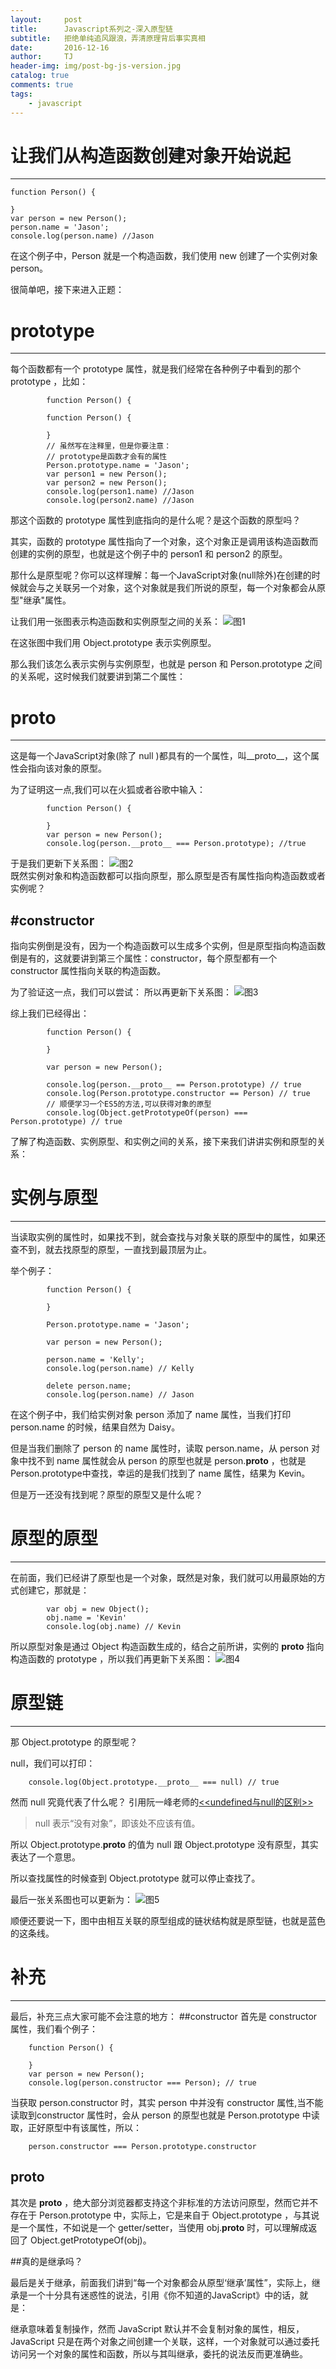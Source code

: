 ```yaml
---
layout:     post
title:      Javascript系列之-深入原型链
subtitle:   拒绝单纯追风跟浪，弄清原理背后事实真相
date:       2016-12-16
author:     TJ
header-img: img/post-bg-js-version.jpg
catalog: true
comments: true
tags:
    - javascript
---
```


# 让我们从构造函数创建对象开始说起
----

    function Person() {

    }
    var person = new Person();
    person.name = 'Jason';
    console.log(person.name) //Jason

在这个例子中，Person 就是一个构造函数，我们使用 new 创建了一个实例对象 person。

很简单吧，接下来进入正题：

# prototype
----
每个函数都有一个 prototype 属性，就是我们经常在各种例子中看到的那个 prototype ，比如：

			function Person() {

			function Person() {

			}
			// 虽然写在注释里，但是你要注意：
			// prototype是函数才会有的属性
			Person.prototype.name = 'Jason';
			var person1 = new Person();
			var person2 = new Person();
			console.log(person1.name) //Jason 
			console.log(person2.name) //Jason

那这个函数的 prototype 属性到底指向的是什么呢？是这个函数的原型吗？

其实，函数的 prototype 属性指向了一个对象，这个对象正是调用该构造函数而创建的实例的原型，也就是这个例子中的 person1 和 person2 的原型。

那什么是原型呢？你可以这样理解：每一个JavaScript对象(null除外)在创建的时候就会与之关联另一个对象，这个对象就是我们所说的原型，每一个对象都会从原型"继承"属性。

让我们用一张图表示构造函数和实例原型之间的关系：
![图1](https://raw.githubusercontent.com/mqyqingfeng/Blog/master/Images/prototype1.png)

在这张图中我们用 Object.prototype 表示实例原型。

那么我们该怎么表示实例与实例原型，也就是 person 和 Person.prototype 之间的关系呢，这时候我们就要讲到第二个属性：

# __proto__
----
这是每一个JavaScript对象(除了 null )都具有的一个属性，叫__proto__，这个属性会指向该对象的原型。

为了证明这一点,我们可以在火狐或者谷歌中输入：
			
			function Person() {

			}
			var person = new Person();
			console.log(person.__proto__ === Person.prototype); //true
于是我们更新下关系图：
![图2](https://raw.githubusercontent.com/mqyqingfeng/Blog/master/Images/prototype2.png)		
既然实例对象和构造函数都可以指向原型，那么原型是否有属性指向构造函数或者实例呢？

#constructor	
----
指向实例倒是没有，因为一个构造函数可以生成多个实例，但是原型指向构造函数倒是有的，这就要讲到第三个属性：constructor，每个原型都有一个 constructor 属性指向关联的构造函数。

为了验证这一点，我们可以尝试：
所以再更新下关系图：
![图3](https://raw.githubusercontent.com/mqyqingfeng/Blog/master/Images/prototype3.png)

综上我们已经得出：
			
			function Person() {

			}

			var person = new Person();

			console.log(person.__proto__ == Person.prototype) // true
			console.log(Person.prototype.constructor == Person) // true
			// 顺便学习一个ES5的方法,可以获得对象的原型
			console.log(Object.getPrototypeOf(person) === Person.prototype) // true

了解了构造函数、实例原型、和实例之间的关系，接下来我们讲讲实例和原型的关系：

# 实例与原型
----
当读取实例的属性时，如果找不到，就会查找与对象关联的原型中的属性，如果还查不到，就去找原型的原型，一直找到最顶层为止。

举个例子：
			
			function Person() {

			}

			Person.prototype.name = 'Jason';

			var person = new Person();

			person.name = 'Kelly';
			console.log(person.name) // Kelly

			delete person.name;
			console.log(person.name) // Jason

在这个例子中，我们给实例对象 person 添加了 name 属性，当我们打印 person.name 的时候，结果自然为 Daisy。

但是当我们删除了 person 的 name 属性时，读取 person.name，从 person 对象中找不到 name 属性就会从 person 的原型也就是 person.__proto__ ，也就是 Person.prototype中查找，幸运的是我们找到了 name 属性，结果为 Kevin。

但是万一还没有找到呢？原型的原型又是什么呢？

# 原型的原型
----
在前面，我们已经讲了原型也是一个对象，既然是对象，我们就可以用最原始的方式创建它，那就是：
			
			var obj = new Object();
			obj.name = 'Kevin'
			console.log(obj.name) // Kevin	
			
所以原型对象是通过 Object 构造函数生成的，结合之前所讲，实例的 __proto__ 指向构造函数的 prototype ，所以我们再更新下关系图：
![图4](https://raw.githubusercontent.com/mqyqingfeng/Blog/master/Images/prototype4.png)

# 原型链
----
那 Object.prototype 的原型呢？

null，我们可以打印：
    
      	console.log(Object.prototype.__proto__ === null) // true
      	
然而 null 究竟代表了什么呢？
引用阮一峰老师的[<<undefined与null的区别>>](http://www.ruanyifeng.com/blog/2014/03/undefined-vs-null.html)
>null 表示“没有对象”，即该处不应该有值。

所以 Object.prototype.__proto__ 的值为 null 跟 Object.prototype 没有原型，其实表达了一个意思。

所以查找属性的时候查到 Object.prototype 就可以停止查找了。

最后一张关系图也可以更新为：
![图5](https://raw.githubusercontent.com/mqyqingfeng/Blog/master/Images/prototype5.png) 

顺便还要说一下，图中由相互关联的原型组成的链状结构就是原型链，也就是蓝色的这条线。

# 补充
----
最后，补充三点大家可能不会注意的地方：
##constructor
首先是 constructor 属性，我们看个例子：
		
		function Person() {

		}
		var person = new Person();	
		console.log(person.constructor === Person); // true
当获取 person.constructor 时，其实 person 中并没有 constructor 属性,当不能读取到constructor 属性时，会从 person 的原型也就是 Person.prototype 中读取，正好原型中有该属性，所以：
		
		person.constructor === Person.prototype.constructor
		
## __proto__
其次是 __proto__ ，绝大部分浏览器都支持这个非标准的方法访问原型，然而它并不存在于 Person.prototype 中，实际上，它是来自于 Object.prototype ，与其说是一个属性，不如说是一个 getter/setter，当使用 obj.__proto__ 时，可以理解成返回了 Object.getPrototypeOf(obj)。

##真的是继承吗？

最后是关于继承，前面我们讲到“每一个对象都会从原型‘继承’属性”，实际上，继承是一个十分具有迷惑性的说法，引用《你不知道的JavaScript》中的话，就是：

继承意味着复制操作，然而 JavaScript 默认并不会复制对象的属性，相反，JavaScript 只是在两个对象之间创建一个关联，这样，一个对象就可以通过委托访问另一个对象的属性和函数，所以与其叫继承，委托的说法反而更准确些。


				





